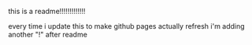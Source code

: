 this is a readme!!!!!!!!!!!!!

every time i update this to make github pages actually refresh i'm adding another "!" after readme
